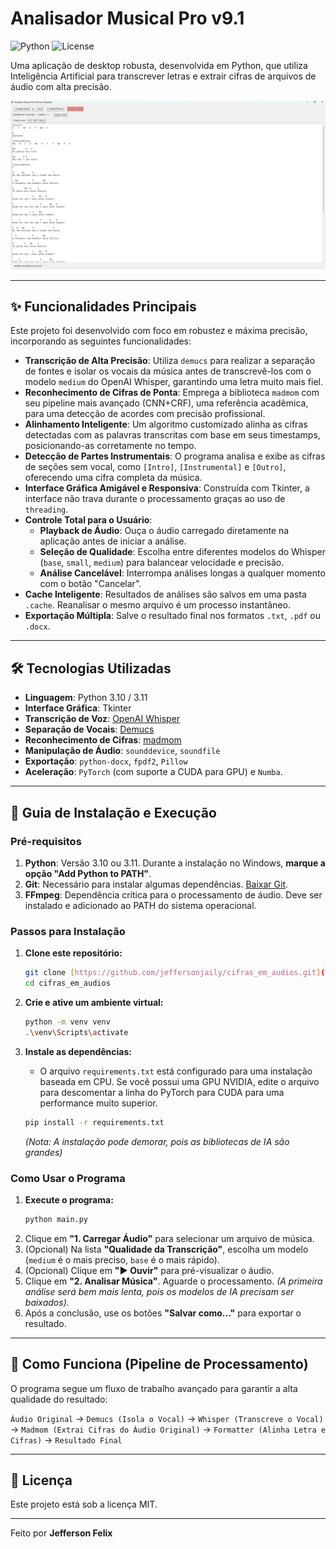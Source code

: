 # Analisador Musical Pro v9.1

![Python](https://img.shields.io/badge/Python-3.10%2B-blue.svg) ![License](https://img.shields.io/badge/License-MIT-green.svg)

Uma aplicação de desktop robusta, desenvolvida em Python, que utiliza Inteligência Artificial para transcrever letras e extrair cifras de arquivos de áudio com alta precisão.

![Screenshot da Aplicação](img/image.png)

---

## ✨ Funcionalidades Principais

Este projeto foi desenvolvido com foco em robustez e máxima precisão, incorporando as seguintes funcionalidades:

* **Transcrição de Alta Precisão**: Utiliza `demucs` para realizar a separação de fontes e isolar os vocais da música antes de transcrevê-los com o modelo `medium` do OpenAI Whisper, garantindo uma letra muito mais fiel.
* **Reconhecimento de Cifras de Ponta**: Emprega a biblioteca `madmom` com seu pipeline mais avançado (CNN+CRF), uma referência acadêmica, para uma detecção de acordes com precisão profissional.
* **Alinhamento Inteligente**: Um algoritmo customizado alinha as cifras detectadas com as palavras transcritas com base em seus timestamps, posicionando-as corretamente no tempo.
* **Detecção de Partes Instrumentais**: O programa analisa e exibe as cifras de seções sem vocal, como `[Intro]`, `[Instrumental]` e `[Outro]`, oferecendo uma cifra completa da música.
* **Interface Gráfica Amigável e Responsiva**: Construída com Tkinter, a interface não trava durante o processamento graças ao uso de `threading`.
* **Controle Total para o Usuário**:
    * **Playback de Áudio**: Ouça o áudio carregado diretamente na aplicação antes de iniciar a análise.
    * **Seleção de Qualidade**: Escolha entre diferentes modelos do Whisper (`base`, `small`, `medium`) para balancear velocidade e precisão.
    * **Análise Cancelável**: Interrompa análises longas a qualquer momento com o botão "Cancelar".
* **Cache Inteligente**: Resultados de análises são salvos em uma pasta `.cache`. Reanalisar o mesmo arquivo é um processo instantâneo.
* **Exportação Múltipla**: Salve o resultado final nos formatos `.txt`, `.pdf` ou `.docx`.

---

## 🛠️ Tecnologias Utilizadas

* **Linguagem**: Python 3.10 / 3.11
* **Interface Gráfica**: Tkinter
* **Transcrição de Voz**: [OpenAI Whisper](https://github.com/openai/whisper)
* **Separação de Vocais**: [Demucs](https://github.com/facebookresearch/demucs)
* **Reconhecimento de Cifras**: [madmom](https://github.com/cpjku/madmom)
* **Manipulação de Áudio**: `sounddevice`, `soundfile`
* **Exportação**: `python-docx`, `fpdf2`, `Pillow`
* **Aceleração**: `PyTorch` (com suporte a CUDA para GPU) e `Numba`.

---

## 🚀 Guia de Instalação e Execução

### Pré-requisitos
1.  **Python**: Versão 3.10 ou 3.11. Durante a instalação no Windows, **marque a opção "Add Python to PATH"**.
2.  **Git**: Necessário para instalar algumas dependências. [Baixar Git](https://git-scm.com/downloads).
3.  **FFmpeg**: Dependência crítica para o processamento de áudio. Deve ser instalado e adicionado ao PATH do sistema operacional.

### Passos para Instalação
1.  **Clone este repositório:**
    ```bash
    git clone [https://github.com/jeffersonjaily/cifras_em_audios.git](https://github.com/jeffersonjaily/cifras_em_audios.git)
    cd cifras_em_audios
    ```

2.  **Crie e ative um ambiente virtual:**
    ```bash
    python -m venv venv
    .\venv\Scripts\activate
    ```

3.  **Instale as dependências:**
    * O arquivo `requirements.txt` está configurado para uma instalação baseada em CPU. Se você possui uma GPU NVIDIA, edite o arquivo para descomentar a linha do PyTorch para CUDA para uma performance muito superior.
    ```bash
    pip install -r requirements.txt
    ```
    *(Nota: A instalação pode demorar, pois as bibliotecas de IA são grandes)*

### Como Usar o Programa
1.  **Execute o programa:**
    ```bash
    python main.py
    ```
2.  Clique em **"1. Carregar Áudio"** para selecionar um arquivo de música.
3.  (Opcional) Na lista **"Qualidade da Transcrição"**, escolha um modelo (`medium` é o mais preciso, `base` é o mais rápido).
4.  (Opcional) Clique em **"▶️ Ouvir"** para pré-visualizar o áudio.
5.  Clique em **"2. Analisar Música"**. Aguarde o processamento.
    *(A primeira análise será bem mais lenta, pois os modelos de IA precisam ser baixados).*
6.  Após a conclusão, use os botões **"Salvar como..."** para exportar o resultado.

---

## 🔧 Como Funciona (Pipeline de Processamento)

O programa segue um fluxo de trabalho avançado para garantir a alta qualidade do resultado:

`Áudio Original` → `Demucs (Isola o Vocal)` → `Whisper (Transcreve o Vocal)` → `Madmom (Extrai Cifras do Áudio Original)` → `Formatter (Alinha Letra e Cifras)` → `Resultado Final`

---

## 📝 Licença

Este projeto está sob a licença MIT.

---

Feito por **Jefferson Felix**
